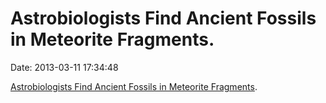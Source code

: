 Astrobiologists Find Ancient Fossils in Meteorite Fragments.
============================================================

Date: 2013-03-11 17:34:48

[Astrobiologists Find Ancient Fossils in Meteorite
Fragments](http://www.technologyreview.com/view/512381/astrobiologists-find-ancient-fossils-in-fireball-fragments/).
